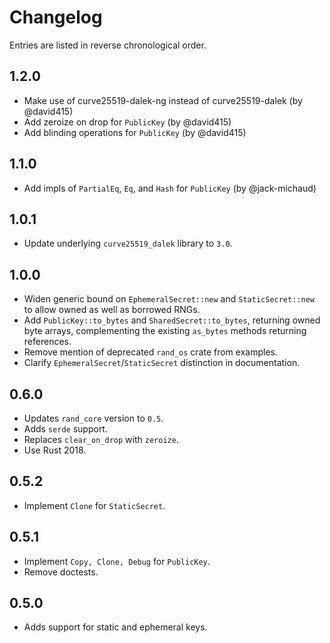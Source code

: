 # Changelog

Entries are listed in reverse chronological order.

## 1.2.0

* Make use of curve25519-dalek-ng instead of curve25519-dalek (by @david415)
* Add zeroize on drop for `PublicKey` (by @david415)
* Add blinding operations for `PublicKey` (by @david415)

## 1.1.0

* Add impls of `PartialEq`, `Eq`, and `Hash` for `PublicKey` (by @jack-michaud)

## 1.0.1

* Update underlying `curve25519_dalek` library to `3.0`.

## 1.0.0

* Widen generic bound on `EphemeralSecret::new` and `StaticSecret::new` to
  allow owned as well as borrowed RNGs.
* Add `PublicKey::to_bytes` and `SharedSecret::to_bytes`, returning owned byte
  arrays, complementing the existing `as_bytes` methods returning references.
* Remove mention of deprecated `rand_os` crate from examples.
* Clarify `EphemeralSecret`/`StaticSecret` distinction in documentation.

## 0.6.0

* Updates `rand_core` version to `0.5`.
* Adds `serde` support.
* Replaces `clear_on_drop` with `zeroize`.
* Use Rust 2018.

## 0.5.2

* Implement `Clone` for `StaticSecret`.

## 0.5.1

* Implement `Copy, Clone, Debug` for `PublicKey`.
* Remove doctests.

## 0.5.0

* Adds support for static and ephemeral keys.

